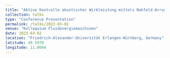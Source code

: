 ```yaml
---
title: "Aktive Kontrolle akustischer Wirkleistung mittels Nahfeld-Arrays"
collection: talks
type: "Conference Presentation"
permalink: /talks/2023-03-02
venue: "Kolloquium Fluidenergiemaschinen"
date: 2023-03-02
location: "Friedrich-Alexander-Universität Erlangen-Nürnberg, Germany"
latitude: 49.5970
longitude: 11.0044
---
```

